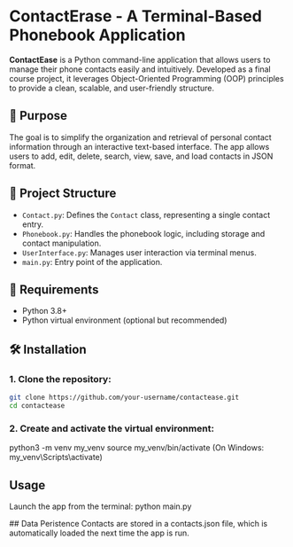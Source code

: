 # ContactErase - A Terminal-Based Phonebook Application

**ContactEase** is a Python command-line application that allows users to manage their phone contacts easily and intuitively. Developed as a final course project, it leverages Object-Oriented Programming (OOP) principles to provide a clean, scalable, and user-friendly structure.

## 🧠 Purpose

The goal is to simplify the organization and retrieval of personal contact information through an interactive text-based interface. The app allows users to add, edit, delete, search, view, save, and load contacts in JSON format.

## 📁 Project Structure

- `Contact.py`: Defines the `Contact` class, representing a single contact entry.
- `Phonebook.py`: Handles the phonebook logic, including storage and contact manipulation.
- `UserInterface.py`: Manages user interaction via terminal menus.
- `main.py`: Entry point of the application.

## 🚀 Requirements

- Python 3.8+
- Python virtual environment (optional but recommended)

## 🛠️ Installation

### 1. Clone the repository:

```bash
git clone https://github.com/your-username/contactease.git
cd contactease
```

### 2. Create and activate the virtual environment:
python3 -m venv my_venv
source my_venv/bin/activate (On Windows: my_venv\Scripts\activate) 


## Usage
Launch the app from the terminal: 
python main.py

## Data Peristence 
Contacts are stored in a contacts.json file, which is automatically loaded the next time the app is run.
